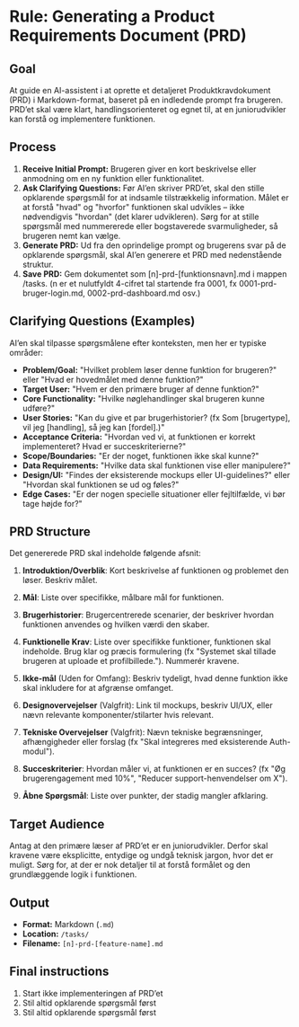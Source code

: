 # Rule: Generating a Product Requirements Document (PRD)

## Goal

At guide en AI-assistent i at oprette et detaljeret Produktkravdokument (PRD) i Markdown-format, baseret på en indledende prompt fra brugeren. PRD’et skal være klart, handlingsorienteret og egnet til, at en juniorudvikler kan forstå og implementere funktionen.

## Process

1.  **Receive Initial Prompt:** Brugeren giver en kort beskrivelse eller anmodning om en ny funktion eller funktionalitet.
2.  **Ask Clarifying Questions:** Før AI’en skriver PRD’et, skal den stille opklarende spørgsmål for at indsamle tilstrækkelig information. Målet er at forstå "hvad" og "hvorfor" funktionen skal udvikles – ikke nødvendigvis "hvordan" (det klarer udvikleren). Sørg for at stille spørgsmål med nummererede eller bogstaverede svarmuligheder, så brugeren nemt kan vælge.
3.  **Generate PRD:** Ud fra den oprindelige prompt og brugerens svar på de opklarende spørgsmål, skal AI’en generere et PRD med nedenstående struktur.
4.  **Save PRD:** Gem dokumentet som [n]-prd-[funktionsnavn].md i mappen /tasks. (n er et nulutfyldt 4-cifret tal startende fra 0001, fx 0001-prd-bruger-login.md, 0002-prd-dashboard.md osv.)

## Clarifying Questions (Examples)

AI’en skal tilpasse spørgsmålene efter konteksten, men her er typiske områder:

*   **Problem/Goal:** "Hvilket problem løser denne funktion for brugeren?" eller "Hvad er hovedmålet med denne funktion?"
*   **Target User:** "Hvem er den primære bruger af denne funktion?"
*   **Core Functionality:** "Hvilke nøglehandlinger skal brugeren kunne udføre?"
*   **User Stories:** "Kan du give et par brugerhistorier? (fx Som [brugertype], vil jeg [handling], så jeg kan [fordel].)"
*   **Acceptance Criteria:** "Hvordan ved vi, at funktionen er korrekt implementeret? Hvad er succeskriterierne?"
*   **Scope/Boundaries:** "Er der noget, funktionen ikke skal kunne?"
*   **Data Requirements:** "Hvilke data skal funktionen vise eller manipulere?"
*   **Design/UI:** "Findes der eksisterende mockups eller UI-guidelines?" eller "Hvordan skal funktionen se ud og føles?"
*   **Edge Cases:** "Er der nogen specielle situationer eller fejltilfælde, vi bør tage højde for?"

## PRD Structure

Det genererede PRD skal indeholde følgende afsnit:

1. **Introduktion/Overblik**: Kort beskrivelse af funktionen og problemet den løser. Beskriv målet.

2. **Mål**: Liste over specifikke, målbare mål for funktionen.

3. **Brugerhistorier**: Brugercentrerede scenarier, der beskriver hvordan funktionen anvendes og hvilken værdi den skaber.

4. **Funktionelle Krav**: Liste over specifikke funktioner, funktionen skal indeholde. Brug klar og præcis formulering (fx "Systemet skal tillade brugeren at uploade et profilbillede."). Nummerér kravene.

5. **Ikke-mål** (Uden for Omfang): Beskriv tydeligt, hvad denne funktion ikke skal inkludere for at afgrænse omfanget.

6. **Designovervejelser** (Valgfrit): Link til mockups, beskriv UI/UX, eller nævn relevante komponenter/stilarter hvis relevant.

7. **Tekniske Overvejelser** (Valgfrit): Nævn tekniske begrænsninger, afhængigheder eller forslag (fx "Skal integreres med eksisterende Auth-modul").

8. **Succeskriterier**: Hvordan måler vi, at funktionen er en succes? (fx "Øg brugerengagement med 10%", "Reducer support-henvendelser om X").

9. **Åbne Spørgsmål**: Liste over punkter, der stadig mangler afklaring.

## Target Audience

Antag at den primære læser af PRD’et er en juniorudvikler. Derfor skal kravene være eksplicitte, entydige og undgå teknisk jargon, hvor det er muligt. Sørg for, at der er nok detaljer til at forstå formålet og den grundlæggende logik i funktionen.

## Output

*   **Format:** Markdown (`.md`)
*   **Location:** `/tasks/`
*   **Filename:** `[n]-prd-[feature-name].md`

## Final instructions

1. Start ikke implementeringen af PRD’et
2. Stil altid opklarende spørgsmål først
3. Stil altid opklarende spørgsmål først
